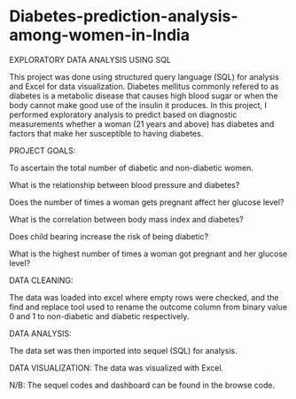 # Diabetes-prediction-analysis-among-women-in-India
EXPLORATORY DATA ANALYSIS USING SQL

This project was done using structured query language (SQL) for analysis and Excel for data visualization. Diabetes mellitus commonly refered to as diabetes is a metabolic disease that causes high blood sugar or when the body cannot make good use of the insulin it produces.
In this project, I performed exploratory analysis to predict based on diagnostic measurements whether a woman (21 years and above) has diabetes and factors that make her susceptible to having diabetes.

PROJECT GOALS:

To ascertain the total number of diabetic and non-diabetic women.

What is the relationship between blood pressure and diabetes?

Does the number of times a woman gets pregnant affect her glucose level?

What is the correlation between body mass index and diabetes?

Does child bearing increase the risk of being diabetic?

What is the highest number of times a woman got pregnant and her glucose level?

DATA CLEANING:

The data was loaded into excel where empty rows were checked, and the find and replace tool used to rename the outcome column from binary value 0 and 1 to non-diabetic and diabetic respectively.

DATA ANALYSIS:

The data set was then imported into sequel (SQL) for analysis. 

DATA VISUALIZATION:
The data was visualized with Excel.

N/B: The sequel codes and dashboard can be found in the browse code.
